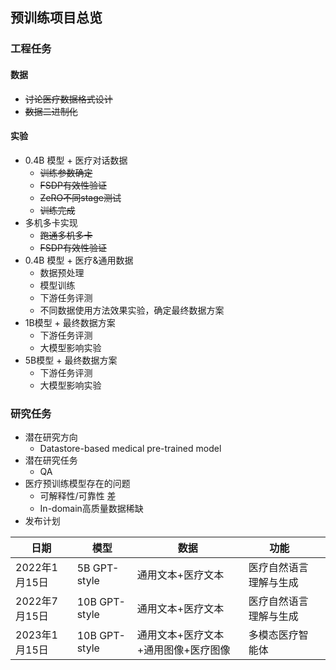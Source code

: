 ## 预训练项目总览

### 工程任务

#### 数据

* ~~讨论医疗数据格式设计~~
* ~~数据二进制化~~

#### 实验

* 0.4B 模型 + 医疗对话数据
  * ~~训练参数确定~~
  * ~~FSDP有效性验证~~
  * ~~ZeRO不同stage测试~~
  * ~~训练完成~~
* 多机多卡实现
  * ~~跑通多机多卡~~
  * ~~FSDP有效性验证~~
* 0.4B 模型 + 医疗&通用数据
  * 数据预处理
  * 模型训练
  * 下游任务评测
  * 不同数据使用方法效果实验，确定最终数据方案
* 1B模型 + 最终数据方案
  * 下游任务评测
  * 大模型影响实验
* 5B模型 + 最终数据方案
  * 下游任务评测
  * 大模型影响实验

### 研究任务

* 潜在研究方向
  * Datastore-based medical pre-trained model
* 潜在研究任务
  * QA
* 医疗预训练模型存在的问题
  * 可解释性/可靠性 差
  * In-domain高质量数据稀缺
* 发布计划

| 日期          | 模型          | 数据                                | 功能                   |      |
| ------------- | ------------- | ----------------------------------- | ---------------------- | ---- |
| 2022年1月15日 | 5B GPT-style  | 通用文本+医疗文本                   | 医疗自然语言理解与生成 |      |
| 2022年7月15日 | 10B GPT-style | 通用文本+医疗文本                   | 医疗自然语言理解与生成 |      |
| 2023年1月15日 | 10B GPT-style | 通用文本+医疗文本+通用图像+医疗图像 | 多模态医疗智能体       |      |

 

